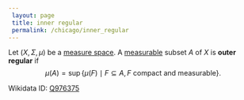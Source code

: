 ```yaml
---
 layout: page
 title: inner regular
 permalink: /chicago/inner_regular
---
```

Let $(X,\Sigma,\mu)$ be a [measure space](https://mathgloss.github.io/MathGloss/measure_space). A [measurable](https://mathgloss.github.io/MathGloss/measurable) subset $A$ of $X$ is **outer regular** if $$\mu(A) = \sup\{\mu(F) \mid F\subseteq A, F\text{ compact and measurable}\}.$$
[](https://mathgloss.github.io/MathGloss/supremum)

Wikidata ID: [Q976375](https://www.wikidata.org/wiki/Q976375)